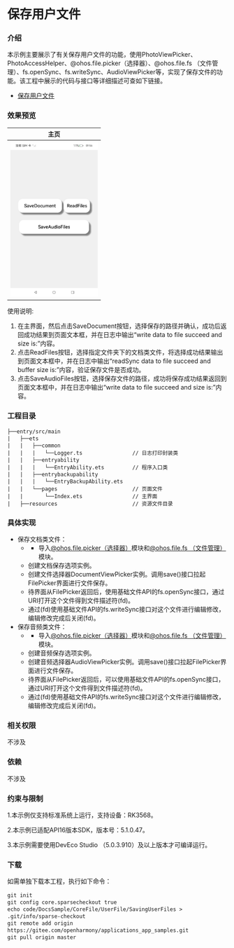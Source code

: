 # 保存用户文件

### 介绍

本示例主要展示了有关保存用户文件的功能，使用PhotoViewPicker、PhotoAccessHelper、@ohos.file.picker（选择器）、@ohos.file.fs （文件管理）、fs.openSync、fs.writeSync、AudioViewPicker等，实现了保存文件的功能。该工程中展示的代码与接口等详细描述可查如下链接。

- [保存用户文件](https://gitcode.com/openharmony/docs/blob/master/zh-cn/application-dev/file-management/save-user-file.md)

### 效果预览

|主页|
|--------------------------------|
|<img src="PageImg\SavingUserFiles.jpeg" alt="首页" style="zoom:50%;" width="400" />|

使用说明:

1. 在主界面，然后点击SaveDocument按钮，选择保存的路径并确认，成功后返回成功结果到页面文本框，并在日志中输出“write data to file succeed and size is:”内容。
2. 点击ReadFiles按钮，选择指定文件夹下的文档类文件，将选择成功结果输出到页面文本框中，并在日志中输出“readSync data to file succeed and buffer size is:”内容，验证保存文件是否成功。
3. 点击SaveAudioFiles按钮，选择保存文件的路径，成功将保存成功结果返回到页面文本框中，并在日志中输出“write data to file succeed and size is:”内容。

### 工程目录

```
├──entry/src/main
|	├──ets
|	|	├──common
|	|	|	└──Logger.ts 		        // 日志打印封装类
|	|	├──entryability
|	|	|	└──EntryAbility.ets 		// 程序入口类
|	|	├──entrybackupability
|	|	|	└──EntryBackupAbility.ets   
|	|	└──pages   						// 页面文件
|	|		└──Index.ets 				// 主界面
|	├──resources						// 资源文件目录
```

### 具体实现

* 保存文档类文件：
    * * 导入[@ohos.file.picker（选择器）](https://gitcode.com/openharmony/docs/blob/master/zh-cn/application-dev/reference/apis-core-file-kit/js-apis-file-picker.md)模块和[@ohos.file.fs （文件管理）](https://gitcode.com/openharmony/docs/blob/master/zh-cn/application-dev/reference/apis-core-file-kit/js-apis-file-fs.md)模块。
    * 创建文档保存选项实例。
    * 创建文件选择器DocumentViewPicker实例。调用save()接口拉起FilePicker界面进行文件保存。
    * 待界面从FilePicker返回后，使用基础文件API的fs.openSync接口，通过URI打开这个文件得到文件描述符(fd)。
    * 通过(fd)使用基础文件API的fs.writeSync接口对这个文件进行编辑修改，编辑修改完成后关闭(fd)。
* 保存音频类文件：
    * * 导入[@ohos.file.picker（选择器）](https://gitcode.com/openharmony/docs/blob/master/zh-cn/application-dev/reference/apis-core-file-kit/js-apis-file-picker.md)模块和[@ohos.file.fs （文件管理）](https://gitcode.com/openharmony/docs/blob/master/zh-cn/application-dev/reference/apis-core-file-kit/js-apis-file-fs.md)模块。
    * 创建音频保存选项实例。
    * 创建音频选择器AudioViewPicker实例。调用save()接口拉起FilePicker界面进行文件保存。
    * 待界面从FilePicker返回后，可以使用基础文件API的fs.openSync接口，通过URI打开这个文件得到文件描述符(fd)。
    * 通过(fd)使用基础文件API的fs.writeSync接口对这个文件进行编辑修改，编辑修改完成后关闭(fd)。

### 相关权限

不涉及

### 依赖

不涉及

### 约束与限制

1.本示例仅支持标准系统上运行，支持设备：RK3568。

2.本示例已适配API16版本SDK，版本号：5.1.0.47。

3.本示例需要使用DevEco Studio （5.0.3.910）及以上版本才可编译运行。

### 下载

如需单独下载本工程，执行如下命令：

```
git init
git config core.sparsecheckout true
echo code/DocsSample/CoreFile/UserFile/SavingUserFiles > .git/info/sparse-checkout
git remote add origin https://gitee.com/openharmony/applications_app_samples.git
git pull origin master
```